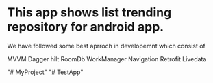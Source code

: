 # This app shows list trending repository for android app.

We have followed some best aprroch in developemnt which consist of 

MVVM
Dagger hilt
RoomDb
WorkManager
Navigation
Retrofit
Livedata



"# MyProject" 
"# TestApp" 
